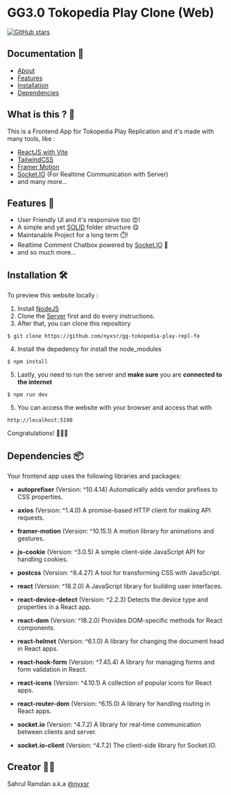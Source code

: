 # GG3.0 Tokopedia Play Clone (Web)

[![GitHub stars](https://img.shields.io/github/stars/nyxsr/gg-tokopedia-play-repl-be)](https://github.com/nyxsr/gg-tokopedia-play-repl-be/stargazers)

## Documentation 📖
- [About](#what-is-this--)
- [Features](#features-)
- [Installation](#installation-)
- [Dependencies](#dependencies-)

## What is this ? 👋

This is a Frontend App for Tokopedia Play Replication and it's made with many tools, like :
* [ReactJS with Vite](https://vitejs.dev/guide/)
* [TailwindCSS](https://tailwindcss.com/)
* [Framer Motion](https://www.framer.com/motion/)
* [Socket.IO](https://socket.io/) (For Realtime Communication with Server)
* and many more...

## Features 🌟

- User Friendly UI and it's responsive too 😍! 
- A simple and yet [SOLID](https://en.wikipedia.org/wiki/SOLID) folder structure 😋
- Maintanable Project for a long term ⏱️!
- Realtime Comment Chatbox powered by [Socket.IO](https://socket.io/) 💬
- and so much more...

## Installation 🛠️

To preview this website locally :
1. Install [NodeJS](https://nodejs.org/)
2. Clone the [Server](https://github.com/nyxsr/gg-tokopedia-play-repl-be) first and do every instructions. 
3. After that, you can clone this repository 
```
$ git clone https://github.com/nyxsr/gg-tokopedia-play-repl-fe
```
4. Install the depedency for install the node_modules
```
$ npm install
```
5. Lastly, you need to run the server and **make sure** you are **connected to the internet**
```
$ npm run dev
```
5. You can access the website with your browser and access that with 
```
http://localhost:5190
```
Congratulations! 🎉🎉🎉

## Dependencies 📦

Your frontend app uses the following libraries and packages:

- **autoprefixer** (Version: ^10.4.14)
  Automatically adds vendor prefixes to CSS properties.

- **axios** (Version: ^1.4.0)
  A promise-based HTTP client for making API requests.

- **framer-motion** (Version: ^10.15.1)
  A motion library for animations and gestures.

- **js-cookie** (Version: ^3.0.5)
  A simple client-side JavaScript API for handling cookies.

- **postcss** (Version: ^8.4.27)
  A tool for transforming CSS with JavaScript.

- **react** (Version: ^18.2.0)
  A JavaScript library for building user interfaces.

- **react-device-detect** (Version: ^2.2.3)
  Detects the device type and properties in a React app.

- **react-dom** (Version: ^18.2.0)
  Provides DOM-specific methods for React components.

- **react-helmet** (Version: ^6.1.0)
  A library for changing the document head in React apps.

- **react-hook-form** (Version: ^7.45.4)
  A library for managing forms and form validation in React.

- **react-icons** (Version: ^4.10.1)
  A collection of popular icons for React apps.

- **react-router-dom** (Version: ^6.15.0)
  A library for handling routing in React apps.

- **socket.io** (Version: ^4.7.2)
  A library for real-time communication between clients and server.

- **socket.io-client** (Version: ^4.7.2)
  The client-side library for Socket.IO.

## Creator 👨‍💻

Sahrul Ramdan a.k.a [@nyxsr](https://github.com/nyxsr)



